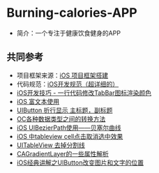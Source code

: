 # Burning-calories-APP
- 简介：一个专注于健康饮食健身的APP



## 共同参考

- 项目框架来源：[iOS 项目框架搭建](https://blog.csdn.net/cblithe/article/details/81257723)
- 代码规范：[iOS开发规范（超详细的）](https://www.jianshu.com/p/1784cd67e8de)
- [iOS开发技巧 - 一行代码修改TabBar图标渲染颜色](https://blog.csdn.net/u013316626/article/details/71056078)
- [iOS 富文本使用](https://www.jianshu.com/p/ae795de53308)  
- [UIButton 折行显示 主标题，副标题](https://blog.csdn.net/u011561536/article/details/52804736)
- [OC各种数据类型之间的转换方法](https://blog.csdn.net/guozh/article/details/7822646)
- [iOS UIBezierPath使用——贝塞尔曲线](https://www.jianshu.com/p/e136c3e65c29)
- [iOS 中tableview cell点击取消选中效果](https://www.jianshu.com/p/6b91bc638681)
- [UITableView 去掉分割线](https://www.jianshu.com/p/3e8a260d21bc)
- [CAGradientLayer的一些属性解析](https://www.cnblogs.com/YouXianMing/p/3793913.html)
- [iOS经典讲解之UIButton改变图片和文字的位置](https://blog.csdn.net/loving_ios/article/details/52412734)
